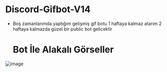 # Discord-Gifbot-V14

* Boş zamanlarımda yaptığım gelişmiş gif botu 1 haftaya kalmaz atarım 2 haftaya kalmazda güzel bir public bot gelicektir

  # Bot İle Alakalı Görseller

![image](https://github.com/Weatrixcik/Discord-Gifbot-V14/assets/121248383/209fc06a-1b99-4ad9-9305-8739e252456b)
